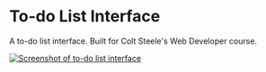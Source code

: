 # To-do List Interface

A to-do list interface. Built for Colt Steele's Web Developer course.

[![Screenshot of to-do list interface](https://res.cloudinary.com/gerhynes/image/upload/v1517868088/Screenshot-2018-2-5_Todo_List_aycl42.png)](https://gk-hynes.github.io/to-do-list/)
